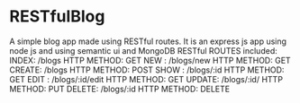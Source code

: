 # RESTfulBlog
A simple blog app made using RESTful routes. It is an express js app using node js and using semantic ui and MongoDB  RESTful ROUTES included: INDEX: /blogs HTTP METHOD: GET NEW : /blogs/new HTTP METHOD: GET CREATE: /blogs HTTP METHOD: POST SHOW : /blogs/:id HTTP METHOD: GET EDIT : /blogs/:id/edit HTTP METHOD: GET UPDATE: /blogs/:id/ HTTP METHOD: PUT DELETE: /blogs/:id HTTP METHOD: DELETE
